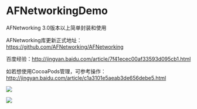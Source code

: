 # AFNetworkingDemo
AFNetworking 3.0版本以上简单封装和使用

AFNetworking库更新正式地址：https://github.com/AFNetworking/AFNetworking

百度经验：http://jingyan.baidu.com/article/7f41ecec00af33593d095cb1.html

如若想使用CocoaPods管理，可参考操作：http://jingyan.baidu.com/article/c1a3101e5aeab3de656debe5.html

 ![](https://github.com/cjq002/AFNetworkingDemo/raw/master/IMAGE/demo.png) 
 
 ![](https://github.com/cjq002/AFNetworkingDemo/raw/master/IMAGE/demo1.png) 
